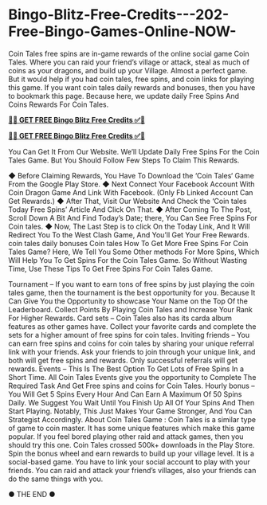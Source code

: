 # Bingo-Blitz-Free-Credits---202-Free-Bingo-Games-Online-NOW-
Coin Tales free spins are in-game rewards of the online social game Coin Tales. Where you can raid your friend’s village or attack, steal as much of coins as your dragons, and build up your Village. Almost a perfect game. But it would help if you had coin tales, free spins, and coin links for playing this game. If you want coin tales daily rewards and bonuses, then you have to bookmark this page. Because here, we update daily Free Spins And Coins Rewards For Coin Tales.


**[🔴✅ GET FREE Bingo Blitz Free Credits ✅🔴](https://bestoffers1.xyz/bingo-blitz/)**


**[🔴✅ GET FREE Bingo Blitz Free Credits ✅🔴](https://bestoffers1.xyz/bingo-blitz/)**


You Can Get It From Our Website. We’ll Update Daily Free Spins For the Coin Tales Game. But You Should Follow Few Steps To Claim This Rewards.

◆ Before Claiming Rewards, You Have To Download the ‘Coin Tales‘ Game From the Google Play Store.
◆ Next Connect Your Facebook Account With Coin Dragon Game And Link With Facebook. (Only Fb Linked Account Can Get Rewards.)
◆ After That, Visit Our Website And Check the ‘Coin tales Today Free Spins’ Article And Click On That.
◆ After Coming To The Post, Scroll Down A Bit And Find Today’s Date; there, You Can See Free Spins For Coin tales.
◆ Now, The Last Step is to click On the Today Link, And It Will Redirect You To the West Clash Game, And You’ll Get Your Free Rewards.
coin tales daily bonuses
Coin tales
How To Get More Free Spins For Coin Tales Game? 
Here, We Tell You Some Other methods For More Spins, Which Will Help You To Get Spins For the Coin Tales Game. So Without Wasting Time, Use These Tips To Get Free Spins For Coin Tales Game.

Tournament – If you want to earn tons of free spins by just playing the coin tales game, then the tournament is the best opportunity for you. Because It Can Give You the Opportunity to showcase Your Name on the Top Of the Leaderboard. Collect Points By Playing Coin Tales and Increase Your Rank For Higher Rewards.
Card sets – Coin Tales also has its carda album features as other games have. Collect your favorite cards and complete the sets for a higher amount of free spins for coin tales. 
Inviting friends – You can earn free spins and coins for coin tales by sharing your unique referral link with your friends. Ask your friends to join through your unique link, and both will get free spins and rewards. Only successful referrals will get rewards. 
Events – This Is The Best Option To Get Lots of Free Spins In a Short Time. All Coin Tales Events give you the opportunity to Complete The Required Task And Get Free spins and coins for Coin Tales. 
Hourly bonus – You Will Get 5 Spins Every Hour And Can Earn A Maximum Of 50 Spins Daily. We Suggest You Wait Until You Finish Up All Of Your Spins And Then Start Playing. Notably, This Just Makes Your Game Stronger, And You Can Strategist Accordingly.
About Coin Tales Game :
Coin Tales is a similar type of game to coin master. It has some unique features which make this game popular. If you feel bored playing other raid and attack games, then you should try this one. Coin Tales crossed 500k+ downloads in the Play Store. Spin the bonus wheel and earn rewards to build up your village level. It is a social-based game. You have to link your social account to play with your friends. You can raid and attack your friend’s villages, also your friends can do the same things with you.

● THE END ●
